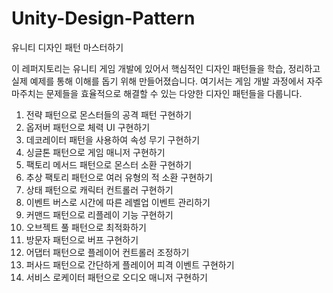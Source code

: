 # Unity-Design-Pattern
유니티 디자인 패턴 마스터하기

이 레퍼지토리는 유니티 게임 개발에 있어서 핵심적인 디자인 패턴들을 학습, 정리하고 실제 예제를 통해 이해를 돕기 위해 만들어졌습니다. 여기서는 게임 개발 과정에서 자주 마주치는 문제들을 효율적으로 해결할 수 있는 다양한 디자인 패턴들을 다룹니다.

1. 전략 패턴으로 몬스터들의 공격 패턴 구현하기
2. 옵저버 패턴으로 체력 UI 구현하기
3. 데코레이터 패턴을 사용하여 속성 무기 구현하기
4. 싱글톤 패턴으로 게임 매니저 구현하기
5. 팩토리 메서드 패턴으로 몬스터 소환 구현하기
6. 추상 팩토리 패턴으로 여러 유형의 적 소환 구현하기
7. 상태 패턴으로 캐릭터 컨트롤러 구현하기
8. 이벤트 버스로 시간에 따른 레벨업 이벤트 관리하기
9. 커맨드 패턴으로 리플레이 기능 구현하기
10. 오브젝트 풀 패턴으로 최적화하기
11. 방문자 패턴으로 버프 구현하기
12. 어댑터 패턴으로 플레이어 컨트롤러 조정하기
13. 퍼사드 패턴으로 간단하게 플레이어 피격 이벤트 구현하기
14. 서비스 로케이터 패턴으로 오디오 매니저 구현하기
